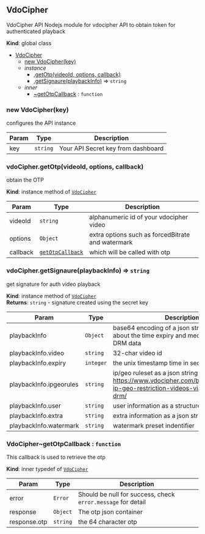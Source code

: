 <a name="VdoCipher"></a>

## VdoCipher
VdoCipher API
Nodejs module for vdocipher API to obtain token for authenticated playback

**Kind**: global class  

* [VdoCipher](#VdoCipher)
    * [new VdoCipher(key)](#new_VdoCipher_new)
    * _instance_
        * [.getOtp(videoId, options, callback)](#VdoCipher+getOtp)
        * [.getSignaure(playbackInfo)](#VdoCipher+getSignaure) ⇒ <code>string</code>
    * _inner_
        * [~getOtpCallback](#VdoCipher..getOtpCallback) : <code>function</code>

<a name="new_VdoCipher_new"></a>

### new VdoCipher(key)
configures the API instance


| Param | Type | Description |
| --- | --- | --- |
| key | <code>string</code> | Your API Secret key from dashboard |

<a name="VdoCipher+getOtp"></a>

### vdoCipher.getOtp(videoId, options, callback)
obtain the OTP

**Kind**: instance method of <code>[VdoCipher](#VdoCipher)</code>  

| Param | Type | Description |
| --- | --- | --- |
| videoId | <code>string</code> | alphanumeric id of your vdocipher video |
| options | <code>Object</code> | extra options such as forcedBitrate and watermark |
| callback | <code>[getOtpCallback](#VdoCipher..getOtpCallback)</code> | which will be called with otp |

<a name="VdoCipher+getSignaure"></a>

### vdoCipher.getSignaure(playbackInfo) ⇒ <code>string</code>
get signature for auth video playback

**Kind**: instance method of <code>[VdoCipher](#VdoCipher)</code>  
**Returns**: <code>string</code> - signature created using the secret key  

| Param | Type | Description |
| --- | --- | --- |
| playbackInfo | <code>Object</code> | base64 encoding of a json string with info about the time expiry and media info and other DRM data |
| playbackInfo.video | <code>string</code> | 32-char video id |
| playbackInfo.expiry | <code>integer</code> | the unix timestamp time in seconds |
| playbackInfo.ipgeorules | <code>string</code> | ip/geo ruleset as a json string as defined in https://www.vdocipher.com/blog/2017/01/set-ip-geo-restriction-videos-via-api-vdocipher-drm/ |
| playbackInfo.user | <code>string</code> | user information as a structured json |
| playbackInfo.extra | <code>string</code> | extra information as a json string |
| playbackInfo.watermark | <code>string</code> | watermark preset indentifier |

<a name="VdoCipher..getOtpCallback"></a>

### VdoCipher~getOtpCallback : <code>function</code>
This callback is used to retrieve the otp

**Kind**: inner typedef of <code>[VdoCipher](#VdoCipher)</code>  

| Param | Type | Description |
| --- | --- | --- |
| error | <code>Error</code> | Should be null for success, check `error.message` for detail |
| response | <code>Object</code> | The otp json container |
| response.otp | <code>string</code> | the 64 character otp |

